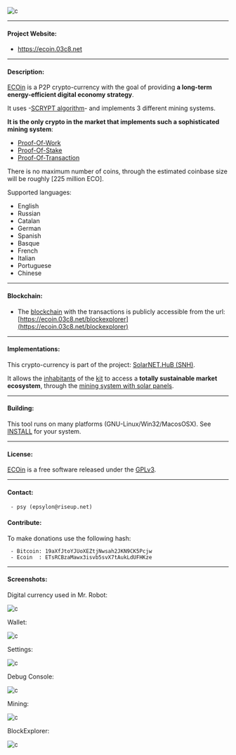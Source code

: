 
![c](https://ecoin.03c8.net/ecoin/ecoin.png)

----------

####  Project Website:   

 + https://ecoin.03c8.net

----------

#### Description:

 [ECOin](https://ecoin.03c8.net) is a P2P crypto-currency with the goal of providing **a long-term energy-efficient digital economy strategy**.

 It uses -[SCRYPT algorithm](https://en.wikipedia.org/wiki/Scrypt)- and implements 3 different mining systems.
 
 **It is the only crypto in the market that implements such a sophisticated mining system**:

 + [Proof-Of-Work](https://en.wikipedia.org/wiki/Proof_of_work)
 + [Proof-Of-Stake](https://en.wikipedia.org/wiki/Proof_of_stake) 
 + [Proof-Of-Transaction](https://cryptoticker.io/en/proof-transaction)

 There is no maximum number of coins, through the estimated coinbase size will be roughly [225 million ECO].

 Supported languages:

 + English
 + Russian
 + Catalan
 + German
 + Spanish
 + Basque
 + French
 + Italian
 + Portuguese
 + Chinese

----------

####  Blockchain:   

 + The [blockchain](https://en.wikipedia.org/wiki/Blockchain) with the transactions is publicly accessible from the url: [https://ecoin.03c8.net/blockexplorer](https://ecoin.03c8.net/blockexplorer)
 
 ----------

#### Implementations:

 This crypto-currency is part of the project: [SolarNET.HuB (SNH)](https://solarnethub.com/).

 It allows the [inhabitants](https://solarnethub.com/socialnet/overview) of the [kit](https://solarnethub.com/kit/overview) to access a **totally sustainable market ecosystem**, through the [mining system with solar panels](https://solarnethub.com/kit/hardware).

----------

#### Building:

 This tool runs on many platforms (GNU-Linux/Win32/MacosOSX). See [INSTALL](./ecoin/INSTALL) for your system.

----------

#### License:

 [ECOin](https://ecoin.03c8.net) is a free software released under the [GPLv3](https://www.gnu.org/licenses/quick-guide-gplv3.en.html).

----------

#### Contact:

     - psy (epsylon@riseup.net)

#### Contribute: 

 To make donations use the following hash:
  
     - Bitcoin: 19aXfJtoYJUoXEZtjNwsah2JKN9CK5Pcjw
     - Ecoin  : ETsRCBzaMawx3isvb5svX7tAukLdUFHKze

----------

####  Screenshots:

Digital currency used in Mr. Robot:

![c](https://ecoin.03c8.net/ecoin/ecoin_mrrobot.png)

Wallet:

![c](https://ecoin.03c8.net/ecoin/ecoin_wallet_zoom.png)

Settings:

![c](https://ecoin.03c8.net/ecoin/ecoin_settings_zoom.png)

Debug Console:

![c](https://ecoin.03c8.net/ecoin/ecoin_debug_zoom.png)

Mining:

![c](https://ecoin.03c8.net/ecoin/ecoin_mining_zoom.png)

BlockExplorer:

![c](https://ecoin.03c8.net/ecoin/ecoin-blockexplorer.png)

